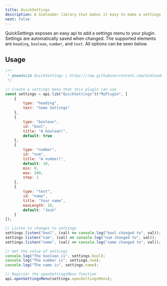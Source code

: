 ```yaml
---
title: QuickSettings
description: A Gimloader library that makes it easy to make a settings menu for plugins
next: false
---
```


QuickSettings exposes an easy api to add a settings menu to your plugin. Settings are automatically saved when changed. The supported elements are `heading`, `boolean`, `number`, and `text`. All options can be seen below.

## Usage

```js
/**
 * @needsLib QuickSettings | https://raw.githubusercontent.com/Gimloader/client-plugins/refs/heads/main/libraries/QuickSettings/build/QuickSettings.js
 */

// Create a settings menu that this plugin can use
const settings = api.lib("QuickSettings")("MyPlugin", [
    {
        type: "heading",
        text: "Some Settings"
    },
    {
        type: "boolean",
        id: "bool",
        title: "A boolean!",
        default: true
    },
    {
        type: "number",
        id: "num",
        title: "A number!",
        default: 10,
        min: 0,
        max: 100,
        step: 1
    },
    {
        type: "text",
        id: "name",
        title: "Your name",
        maxLength: 18,
        default: "Josh"
    }
]);

// Listen to changes to settings
settings.listen("bool", (val) => console.log("bool changed to", val));
settings.listen("num", (val) => console.log("num changed to", val));
settings.listen("name", (val) => console.log("name changed to", val));

// Get the value of settings
console.log("The boolean is", settings.bool);
console.log("The number is", settings.num);
console.log("The name is", settings.name);

// Register the openSettingsMenu function
api.openSettingsMenu(settings.openSettingsMenu);
```